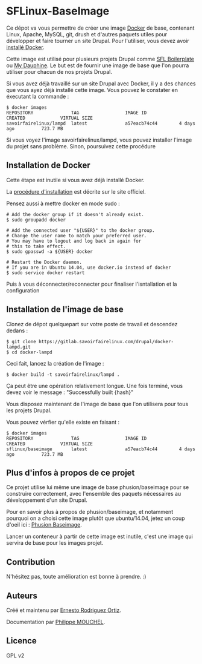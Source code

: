 SFLinux-BaseImage
=================

Ce dépot va vous permettre de créer une image [Docker](http://docker.io) de base, contenant Linux, Apache, MySQL, git, drush et d'autres paquets utiles pour développer et faire tourner un site Drupal. Pour l'utiliser, vous devez avoir [installé Docker](http://www.docker.io/gettingstarted/).

Cette image est utilisé pour plusieurs projets Drupal comme [SFL Boilerplate](https://gitlab.savoirfairelinux.com/drupal/sfl-boilerplate) ou [My Dauphine](https://gitlab.savoirfairelinux.com/paris-dauphine/dauphine-espace-etudiant). Le but est de fournir une image de base que l'on pourra utiliser pour chacun de nos projets Drupal.

Si vous avez déjà travaillé sur un site Drupal avec Docker, il y a des chances que vous ayez déjà installé cette image. Vous pouvez le constater en éxecutant la commande :

    $ docker images
    REPOSITORY              TAG                 IMAGE ID            CREATED             VIRTUAL SIZE
    savoirfairelinux/lampd  latest              a57eacb74c44        4 days ago          723.7 MB

Si vous voyez l'image savoirfairelinux/lampd, vous pouvez installer l'image du projet sans problème. Sinon, poursuivez cette procédure

Installation de Docker
----------------------

Cette étape est inutile si vous avez déjà installé Docker.

La [procédure d'installation](https://docs.docker.com/engine/installation/) est décrite sur le site officiel.

Pensez aussi à mettre docker en mode sudo :

    # Add the docker group if it doesn't already exist.
    $ sudo groupadd docker

    # Add the connected user "${USER}" to the docker group.
    # Change the user name to match your preferred user.
    # You may have to logout and log back in again for
    # this to take effect.
    $ sudo gpasswd -a ${USER} docker

    # Restart the Docker daemon.
    # If you are in Ubuntu 14.04, use docker.io instead of docker
    $ sudo service docker restart

Puis à vous déconnecter/reconnecter pour finaliser l'isntallation et la configuration

Installation de l'image de base
-------------------------------

Clonez de dépot quelquepart sur votre poste de travail et descendez dedans :

    $ git clone https://gitlab.savoirfairelinux.com/drupal/docker-lampd.git
    $ cd docker-lampd

Ceci fait, lancez la création de l'image :

    $ docker build -t savoirfairelinux/lampd .

Ça peut être une opération relativement longue. Une fois terminé, vous devez voir le message : "Successfully built {hash}"

Vous disposez maintenant de l'image de base que l'on utilisera pour tous les projets Drupal.

Vous pouvez vérfier qu'elle existe en faisant :


    $ docker images
    REPOSITORY              TAG                 IMAGE ID            CREATED             VIRTUAL SIZE
    sflinux/baseimage       latest              a57eacb74c44        4 days ago          723.7 MB

Plus d'infos à propos de ce projet
----------------------------------

Ce projet utilise lui même une image de base phusion/baseimage pour se construire correctement, avec l'ensemble des paquets nécessaires au développement d'un site Drupal.

Pour en savoir plus à propos de phusion/baseimage, et notamment pourquoi on a choisi cette image plutôt que ubuntu/14.04, jetez un coup d'oeil ici : [Phusion Baseimage](https://registry.hub.docker.com/u/phusion/baseimage/).

Lancer un conteneur à partir de cette image est inutile, c'est une image qui servira de base pour les images projet.


Contribution
------------

N'hésitez pas, toute amélioration est bonne à prendre. :)


Auteurs
-------

Créé et maintenu par [Ernesto Rodriguez Ortiz](ernesto.rodriguezortiz@savoirfairelinux.com).

Documentation par [Philippe MOUCHEL](philippe.mouchel@savoirfairelinux.com).

Licence
-------

GPL v2
